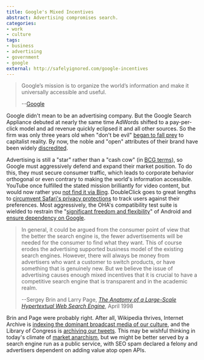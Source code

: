 ```yaml
---
title: Google's Mixed Incentives
abstract: Advertising compromises search.
categories:
- work
- culture
tags:
- business
- advertising
- government
- google
external: http://safelyignored.com/google-incentives
---
```


> Google’s mission is to organize the world’s information and make it universally accessible and useful.
>
> --[Google](http://www.google.com/about/company/)

Google didn't mean to be an advertising company. But the Google Search Appliance debuted at nearly the same time AdWords shifted to a pay-per-click model and ad revenue quickly eclipsed it and all other sources. So the firm was only three years old when "don't be evil" [began to fall prey][evil] to capitalist reality. By now, the noble and "open" attributes of their brand have been widely [discredited]. 

[evil]: http://www.wired.com/wired/archive/11.01/google.html
[discredited]: http://johnaugust.com/2011/on-google-and-evil

Advertising is still a "star" rather than a "cash cow" (in [BCG terms][bcg]), so Google must aggressively defend and expand their market position. To do this, they must secure consumer traffic, which leads to corporate behavior orthogonal or even contrary to making the world's information accessible. YouTube once fulfilled the stated mission brilliantly for video content, but would now rather you [not find it via Bing][bing]. DoubleClick goes to great lengths to [circumvent Safari's privacy protections][cookies] to track users against their preferences. Most aggressively, the OHA's compatibility test suite is wielded to restrain the "[significant freedom and flexibility][oha]" of Android and [ensure dependency on Google][android].

[bcg]: http://www.bcg.com/about_bcg/history/history_1968.aspx
[bing]: http://blogs.technet.com/b/microsoft_on_the_issues/archive/2011/03/30/adding-our-voice-to-concerns-about-search-in-europe.aspx
[cookies]: http://business.ftc.gov/blog/2012/08/milking-cookies-ftcs-225-million-settlement-google
[oha]: http://googlepress.blogspot.com/2007/11/industry-leaders-announce-open-platform.html
[android]: http://www.tightwind.net/2011/01/android-isnt-about-building-a-mobile-platform/

> In general, it could be argued from the consumer point of view that the better the search engine is, the fewer advertisements will be needed for the consumer to find what they want. This of course erodes the advertising supported business model of the existing search engines. However, there will always be money from advertisers who want a customer to switch products, or have something that is genuinely new. But we believe the issue of advertising causes enough mixed incentives that it is crucial to have a competitive search engine that is transparent and in the academic realm.
>
> --Sergey Brin and Larry Page, <a href="http://infolab.stanford.edu/~backrub/google.html"><cite>The Anatomy of a Large-Scale Hypertextual Web Search Engine</cite></a>, April 1998

Brin and Page were probably right. After all, Wikipedia thrives, Internet Archive is [indexing the dominant broadcast media of our culture][iatv], and the Library of Congress is [archiving our tweets][tweets]. This may be wishful thinking in today's climate of [market anarchism][], but we might be better served by a search engine run as a public service, with SEO spam declared a felony and advertisers dependent on adding value atop open APIs.

[iatv]: http://www.nytimes.com/2012/09/18/business/media/internet-archive-amasses-all-tv-news-since-2009.html?_r=1
[tweets]: http://www.niemanlab.org/2012/07/that-plan-to-archive-every-tweet-in-the-library-of-congress-definitely-still-happening/
[market anarchism]: http://en.wikipedia.org/wiki/Anarcho-capitalism